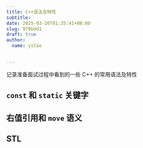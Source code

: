 ```yaml
---
title: C++语法及特性
subtitle:
date: 2025-03-26T01:35:41+08:00
slug: 978bdd1
draft: true
author:
  name: yitao


---
```


记录准备面试过程中看到的一些 C++ 的常用语法及特性

<!--more-->


## `const` 和 `static` 关键字

## 右值引用和 `move` 语义

## STL
